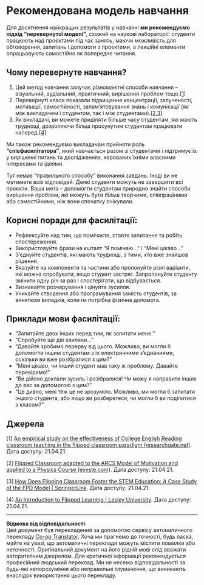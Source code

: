 <!--
CO_OP_TRANSLATOR_METADATA:
{
  "original_hash": "012bbd19f13171be32ac9ba21d4186c2",
  "translation_date": "2025-08-28T15:36:49+00:00",
  "source_file": "recommended-learning-model.md",
  "language_code": "uk"
}
-->
# Рекомендована модель навчання

Для досягнення найкращих результатів у навчанні **ми рекомендуємо підхід “перевернутої моделі”**, схожий на наукові лабораторії: студенти працюють над проєктами під час занять, маючи можливість для обговорення, запитань і допомоги з проєктами, а лекційні елементи опрацьовують самостійно як попереднє читання.

## Чому перевернуте навчання?

1. Цей метод навчання залучає різноманітні способи навчання – візуальний, аудіальний, практичний, вирішення проблем тощо.[[1]](../..)
2. Перевернуті класи показали підвищення концентрації, залученості, мотивації, самостійності, запам’ятовування знань і комунікації (як між викладачем і студентом, так і між студентами).[[2,3]](../..)
3. Як викладачі, ви можете приділяти більше часу студентам, які мають труднощі, дозволяючи більш просунутим студентам працювати наперед.[[4]](../..)

Ми також рекомендуємо викладачам прийняти роль **“співфасилітатора”**, який навчається разом зі студентами і підтримує їх у вирішенні питань та дослідженнях, керованих їхніми власними інтересами та ідеями.

Тут немає “правильного способу” виконання завдань. Іноді ви не матимете всіх відповідей. Деякі студенти можуть не завершити всі проєкти. Ваша мета – допомогти студентам природно знайти способи вирішення проблем, які можуть бути більш творчими, співпраціними або самостійними, ніж вони спочатку очікували.

## Корисні поради для фасилітації:

* Рефлексуйте над тим, що помічаєте, ставте запитання та робіть спостереження.
* Використовуйте фрази на кшталт “Я помічаю…” і “Мені цікаво…”
* З’єднуйте студентів, які мають труднощі, з тими, хто вже знайшов рішення.
* Вказуйте на компоненти та частини або пропонуйте різні варіанти, які можна спробувати, якщо студент застряг. Запропонуйте студенту змінити одну річ за раз і спостерігати, що відбувається.
* Визнавайте розчарування і цінуйте зусилля.
* Уникайте створення або програмування замість студентів, за винятком випадків, коли їм потрібна фізична допомога.

## Приклади мови фасилітації:

* “Запитайте двох інших перед тим, як запитати мене.”
* “Спробуйте ще дві хвилини…”
* “Давайте зробимо перерву від цього. Можливо, ви могли б допомогти іншим студентам з їх електричними з’єднаннями, оскільки ви вже розібралися з цим?”
* “Мені цікаво, чи інший студент мав таку ж проблему. Давайте перевіримо!”
* “Ви дійсно доклали зусиль і розібралися! Чи можу я направити інших до вас за допомогою з цим?”
* “Це дивно, мені теж це не зрозуміло. Можливо, ми могли б запитати іншого студента, або якщо ви розберетеся, чи могли б ви поділитися з класом?”

## Джерела

[1] [An empirical study on the effectiveness of College English Reading classroom teaching in the flipped classroom paradigm (researchgate.net)](https://www.researchgate.net/publication/322264495_An_empirical_study_on_the_effectiveness_of_College_English_Reading_classroom_teaching_in_the_flipped_classroom_paradigm). Дата доступу: 21.04.21.

[2] [Flipped Classroom adapted to the ARCS Model of Motivation and applied to a Physics Course (ejmste.com)](https://www.ejmste.com/article/flipped-classroom-adapted-to-the-arcs-model-of-motivation-and-applied-to-a-physics-course-4562). Дата доступу: 21.04.21.

[3] [How Does Flipping Classroom Foster the STEM Education: A Case Study of the FPD Model | SpringerLink](https://link.springer.com/article/10.1007/s10758-020-09443-9). Дата доступу: 21.04.21.

[4] [An Introduction to Flipped Learning | Lesley University](https://lesley.edu/article/an-introduction-to-flipped-learning#:~:text=An%20Introduction%20to%20Flipped%20Learning.%20Flipped%20learning%20is,advancements%20in%20the%20modern%20classroom%20is%20flipped%20learning.). Дата доступу: 21.04.21.

---

**Відмова від відповідальності**:  
Цей документ був перекладений за допомогою сервісу автоматичного перекладу [Co-op Translator](https://github.com/Azure/co-op-translator). Хоча ми прагнемо до точності, будь ласка, майте на увазі, що автоматичні переклади можуть містити помилки або неточності. Оригінальний документ на його рідній мові слід вважати авторитетним джерелом. Для критичної інформації рекомендується професійний людський переклад. Ми не несемо відповідальності за будь-які непорозуміння або неправильні тлумачення, що виникають внаслідок використання цього перекладу.